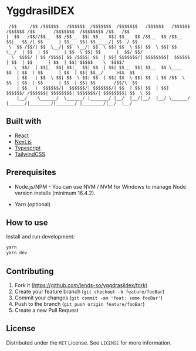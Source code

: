 # YggdrasilDEX

```ascii
 /$$     /$$ /$$$$$$   /$$$$$$  /$$$$$$$  /$$$$$$$   /$$$$$$   /$$$$$$  /$$$$$$ /$$       /$$$$$$$  /$$$$$$$$ /$$   /$$
|  $$   /$$//$$__  $$ /$$__  $$| $$__  $$| $$__  $$ /$$__  $$ /$$__  $$|_  $$_/| $$      | $$__  $$| $$_____/| $$  / $$
 \  $$ /$$/| $$  \__/| $$  \__/| $$  \ $$| $$  \ $$| $$  \ $$| $$  \__/  | $$  | $$      | $$  \ $$| $$      |  $$/ $$/
  \  $$$$/ | $$ /$$$$| $$ /$$$$| $$  | $$| $$$$$$$/| $$$$$$$$|  $$$$$$   | $$  | $$      | $$  | $$| $$$$$    \  $$$$/
   \  $$/  | $$|_  $$| $$|_  $$| $$  | $$| $$__  $$| $$__  $$ \____  $$  | $$  | $$      | $$  | $$| $$__/     >$$  $$
    | $$   | $$  \ $$| $$  \ $$| $$  | $$| $$  \ $$| $$  | $$ /$$  \ $$  | $$  | $$      | $$  | $$| $$       /$$/\  $$
    | $$   |  $$$$$$/|  $$$$$$/| $$$$$$$/| $$  | $$| $$  | $$|  $$$$$$/ /$$$$$$| $$$$$$$$| $$$$$$$/| $$$$$$$$| $$  \ $$
    |__/    \______/  \______/ |_______/ |__/  |__/|__/  |__/ \______/ |______/|________/|_______/ |________/|__/  |__/
```

## Built with

- [React](https://reactjs.org/docs/create-a-new-react-app.html)
- [Next.js](https://beta.nextjs.org/docs/installation)
- [Typescript](https://www.typescriptlang.org/download)
- [TailwindCSS](https://tailwindcss.com/docs/guides/nextjs)

## Prerequisites

- Node.js/NPM - You can use NVM / NVM for Windows to manage Node version installs (minimum 16.4.2).

- Yarn (optional)

## How to use

Install and run development:

```bash
yarn
yarn dev
```

## Contributing

1. Fork it (<https://github.com/lends-so/yggdrasildex/fork>)
2. Create your feature branch (`git checkout -b feature/fooBar`)
3. Commit your changes (`git commit -am 'feat: some fooBar'`)
4. Push to the branch (`git push origin feature/fooBar`)
5. Create a new Pull Request

## License

Distributed under the `MIT` License. See `LICENSE` for more information.
